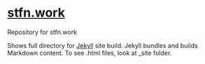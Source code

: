 
# [stfn.work](stfn.work)

Repository for stfn.work

Shows full directory for [Jekyll](https://jekyllrb.com/) site build. Jekyll bundles and builds Markdown content. To see .html files, look at _site folder.